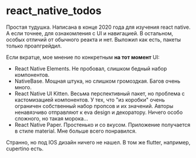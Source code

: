 # react_native_todos

Простая тудушка. Написана в конце 2020 года для изучения react native. А если точнее, для ознакомления с UI и навигацией. В остальном, особых отличий от обычного реакта и нет. Выложил как есть, пакеты только проапгрейдил.

Если вкратце, мое мнение по конкретным **на тот момент** UI:

- React Native Elements. Не пробовал, слишком бедный набор компонентов.
- NativeBase. Мощная штука, но слишком громоздкая. Багов очень много.
- React Native UI Kitten. Весьма перспективный пакет, но проблема с кастомизацией компонентов. У тех, что "из коробки" очень ограничен собственный набор пропсов и их значений. Авторы ненавязчиво отправляют к eva design и декоратору. Ничего особо сложного, но такая морока...
- React Native Paper. Простенько и со вкусом. Приложение получается в стиле material. Мне больше всего понравился.

Странно, но под IOS дизайн ничего не нашел. В том же flutter, например, cupertino есть.
